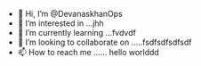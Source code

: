 - 👋 Hi, I’m @DevanaskhanOps
- 👀 I’m interested in ...jhh
- 🌱 I’m currently learning ...fvdvdf
- 💞️ I’m looking to collaborate on .....fsdfsdfsdfsdf
- 📫 How to reach me ...... hello worlddd
<!---nmtgrt
DevanaskhanOps/DevanaskhanOps is a ✨ special ✨ repository because its `README.md` (this file) appears on your GitHub profile.
You can click the Preview link to take a look at your changes.
--->
